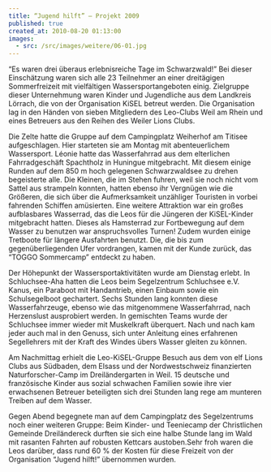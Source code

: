 ```yaml
---
title: “Jugend hilft” – Projekt 2009
published: true
created_at: 2010-08-20 01:13:00
images:
  - src: /src/images/weitere/06-01.jpg
---
```


“Es waren drei überaus erlebnisreiche Tage im Schwarzwald!” Bei dieser Einschätzung waren sich alle 23 Teilnehmer an einer dreitägigen Sommerfreizeit mit vielfältigen Wassersportangeboten einig. Zielgruppe dieser Unternehmung waren Kinder und Jugendliche aus dem Landkreis Lörrach, die von der Organisation KiSEL betreut werden. Die Organisation lag in den Händen von sieben Mitgliedern des Leo-Clubs Weil am Rhein und eines Betreuers aus den Reihen des Weiler Lions Clubs.

Die Zelte hatte die Gruppe auf dem Campingplatz Weiherhof am Titisee aufgeschlagen. Hier starteten sie am Montag mit abenteuerlichem Wassersport. Léonie hatte das Wasserfahrrad aus dem elterlichen Fahrradgeschäft Spachtholz in Huningue mitgebracht. Mit diesem einige Runden auf dem 850 m hoch gelegenen Schwarzwaldsee zu drehen begeisterte alle. Die Kleinen, die im Stehen fuhren, weil sie noch nicht vom Sattel aus strampeln konnten, hatten ebenso ihr Vergnügen wie die Größeren, die sich über die Aufmerksamkeit unzähliger Touristen in vorbei fahrenden Schiffen amüsierten. Eine weitere Attraktion war ein großes aufblasbares Wasserrad, das die Leos für die Jüngeren der KiSEL-Kinder mitgebracht hatten. Dieses als Hamsterrad zur Fortbewegung auf dem Wasser zu benutzen war anspruchsvolles Turnen! Zudem wurden einige Tretboote für längere Ausfahrten benutzt. Die, die bis zum gegenüberliegenden Ufer vordrangen, kamen mit der Kunde zurück, das “TOGGO Sommercamp” entdeckt zu haben.

Der Höhepunkt der Wassersportaktivitäten wurde am Dienstag erlebt. In Schluchsee-Aha hatten die Leos beim Segelzentrum Schluchsee e.V. Kanus, ein Paraboot mit Handantrieb, einen Einbaum sowie ein Schulsegelboot gechartert. Sechs Stunden lang konnten diese Wasserfahrzeuge, ebenso wie das mitgenommene Wasserfahrrad, nach Herzenslust ausprobiert werden. In gemischten Teams wurde der Schluchsee immer wieder mit Muskelkraft überquert. Nach und nach kam jeder auch mal in den Genuss, sich unter Anleitung eines erfahrenen Segellehrers mit der Kraft des Windes übers Wasser gleiten zu können.

Am Nachmittag erhielt die Leo-KiSEL-Gruppe Besuch aus dem von elf Lions Clubs aus Südbaden, dem Elsass und der Nordwestschweiz finanzierten Naturforscher-Camp im Dreiländergarten in Weil. 15 deutsche und französische Kinder aus sozial schwachen Familien sowie ihre vier erwachsenen Betreuer beteiligten sich drei Stunden lang rege am munteren Treiben auf dem Wasser.

Gegen Abend begegnete man auf dem Campingplatz des Segelzentrums noch einer weiteren Gruppe: Beim Kinder- und Teeniecamp der Christlichen Gemeinde Dreiländereck durften sie sich eine halbe Stunde lang im Wald mit rasanten Fahrten auf robusten Kettcars austoben.Sehr froh waren die Leos darüber, dass rund 60 % der Kosten für diese Freizeit von der Organisation “Jugend hilft!” übernommen wurden.
